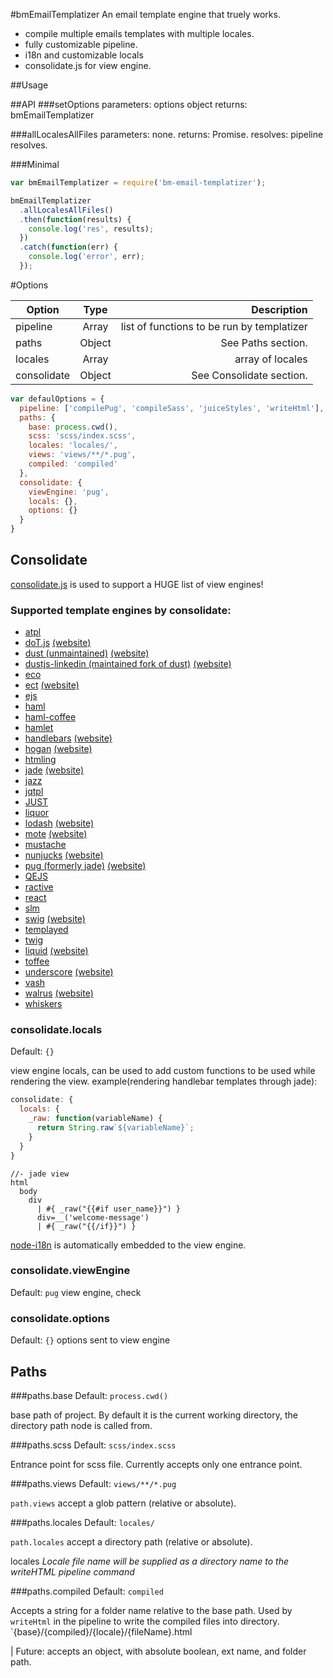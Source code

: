 #bmEmailTemplatizer
An email template engine that truely works.

- compile multiple emails templates with multiple locales.
- fully customizable pipeline.
- i18n and customizable locals
- consolidate.js for view engine.

##Usage

##API
###setOptions
  parameters: options object
  returns: bmEmailTemplatizer

<!--
###oneLocaleOneFile
  parameters: 
  returns: Promise
  resolves:

###allLocalesOneFile
  parameters: 
  returns: Promise
  resolves:
-->

###allLocalesAllFiles
  parameters: none.
  returns: Promise.
  resolves: pipeline resolves.

###Minimal
```javascript
var bmEmailTemplatizer = require('bm-email-templatizer');

bmEmailTemplatizer
  .allLocalesAllFiles()
  .then(function(results) {
    console.log('res', results);
  })
  .catch(function(err) {
    console.log('error', err);
  });
```

#Options

| Option       |   Type   |                                Description |
| ------------ | :------: | -----------------------------------------: |
| pipeline     | Array    | list of functions to be run by templatizer |
| paths        | Object   | See Paths section.                         |
| locales      | Array    | array of locales                           |
| consolidate  | Object   | See Consolidate section.                   |

```javascript
var defaulOptions = {
  pipeline: ['compilePug', 'compileSass', 'juiceStyles', 'writeHtml'],
  paths: {
    base: process.cwd(),
    scss: 'scss/index.scss',
    locales: 'locales/',
    views: 'views/**/*.pug',
    compiled: 'compiled'
  },
  consolidate: {
    viewEngine: 'pug',
    locals: {},
    options: {}
  }
}
```

## Consolidate
[consolidate.js](https://github.com/tj/consolidate.js) is used to support a HUGE list of view engines!

### Supported template engines by consolidate:

  - [atpl](https://github.com/soywiz/atpl.js)
  - [doT.js](https://github.com/olado/doT) [(website)](http://olado.github.io/doT/)
  - [dust (unmaintained)](https://github.com/akdubya/dustjs) [(website)](http://akdubya.github.com/dustjs/)
  - [dustjs-linkedin (maintained fork of dust)](https://github.com/linkedin/dustjs) [(website)](http://linkedin.github.io/dustjs/)
  - [eco](https://github.com/sstephenson/eco)
  - [ect](https://github.com/baryshev/ect) [(website)](http://ectjs.com/)
  - [ejs](https://github.com/visionmedia/ejs)
  - [haml](https://github.com/visionmedia/haml.js)
  - [haml-coffee](https://github.com/9elements/haml-coffee)
  - [hamlet](https://github.com/gregwebs/hamlet.js)
  - [handlebars](https://github.com/wycats/handlebars.js/) [(website)](http://handlebarsjs.com/)
  - [hogan](https://github.com/twitter/hogan.js) [(website)](http://twitter.github.com/hogan.js/)
  - [htmling](https://github.com/codemix/htmling)
  - [jade](https://github.com/visionmedia/jade) [(website)](http://jade-lang.com/)
  - [jazz](https://github.com/shinetech/jazz)
  - [jqtpl](https://github.com/kof/jqtpl)
  - [JUST](https://github.com/baryshev/just)
  - [liquor](https://github.com/chjj/liquor)
  - [lodash](https://github.com/bestiejs/lodash) [(website)](http://lodash.com/)
  - [mote](https://github.com/satchmorun/mote) [(website)](http://satchmorun.github.io/mote/)
  - [mustache](https://github.com/janl/mustache.js)
  - [nunjucks](https://github.com/mozilla/nunjucks) [(website)](https://mozilla.github.io/nunjucks)
  - [pug (formerly jade)](https://github.com/pugjs/pug) [(website)](http://jade-lang.com/)
  - [QEJS](https://github.com/jepso/QEJS)
  - [ractive](https://github.com/Rich-Harris/Ractive)
  - [react](https://github.com/facebook/react)
  - [slm](https://github.com/slm-lang/slm)
  - [swig](https://github.com/paularmstrong/swig) [(website)](http://paularmstrong.github.com/swig/)
  - [templayed](http://archan937.github.com/templayed.js/)
  - [twig](https://github.com/justjohn/twig.js)
  - [liquid](https://github.com/leizongmin/tinyliquid) [(website)](http://liquidmarkup.org/)
  - [toffee](https://github.com/malgorithms/toffee)
  - [underscore](https://github.com/documentcloud/underscore) [(website)](http://underscorejs.org/#template)
  - [vash](https://github.com/kirbysayshi/vash)
  - [walrus](https://github.com/jeremyruppel/walrus) [(website)](http://documentup.com/jeremyruppel/walrus/)
  - [whiskers](https://github.com/gsf/whiskers.js)

### consolidate.locals
Default: `{}`

view engine locals, can be used to add custom functions to be used while rendering the view.
example(rendering handlebar templates through jade):
```javascript
consolidate: {
  locals: {
    _raw: function(variableName) {
      return String.raw`${variableName}`;
    }
  }
}
```
```jade
//- jade view
html
  body
    div
      | #{ _raw("{{#if user_name}}") }
      div=__('welcome-message')
      | #{ _raw("{{/if}}") }
```

[node-i18n](https://github.com/mashpie/i18n-node) is automatically embedded to the view engine.

### consolidate.viewEngine
Default: `pug`
view engine, check

### consolidate.options
Default: `{}`
options sent to view engine

## Paths
###paths.base
Default: `process.cwd()`

base path of project.
By default it is the current working directory, the directory path node is called from.

###paths.scss
Default: `scss/index.scss`

Entrance point for scss file. Currently accepts only one entrance point.

###paths.views
Default: `views/**/*.pug`

`path.views` accept a glob pattern (relative or absolute).

###paths.locales
Default: `locales/`

`path.locales` accept a directory path (relative or absolute).

locales 
*Locale file name will be supplied as a directory name to the writeHTML pipeline command*

###paths.compiled
Default: `compiled`

Accepts a string for a folder name relative to the base path.
Used by `writeHtml` in the pipeline to write the compiled files into directory.
`{base}/{compiled}/{locale}/{fileName}.html

| Future: accepts an object, with absolute boolean, ext name, and folder path.



